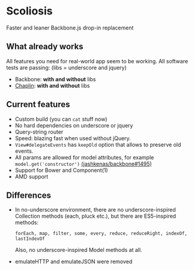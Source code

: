 # Scoliosis

Faster and leaner Backbone.js drop-in replacement

## What already works
All features you need for real-world app seem to be working.
All software tests are passing: (libs = underscore and jquery)

* Backbone: **with and without** libs
* [Chaplin](http://chaplinjs.org): **with and without** libs

## Current features

* Custom build (you can `cat` stuff now)
* No hard dependencies on underscore or jquery
* Query-string router
* Speed: blazing fast when used without jQuery.
* `View#delegateEvents` has `keepOld` option that allows to preserve old events.
* All params are allowed for model attributes, for example `model.get('constructor')` [(jashkenas/backbone#1495)](https://github.com/jashkenas/backbone/issues/1495)
* Support for Bower and Component(1)
* AMD support

## Differences

- In no-underscore environment, there are no underscore-inspired
  Collection methods (each, pluck etc.), but there are ES5-inspired methods:

  `forEach, map, filter, some, every, reduce, reduceRight, indexOf, lastIndexOf`

  Also, no underscore-inspired Model methods at all.

- emulateHTTP and emulateJSON were removed
